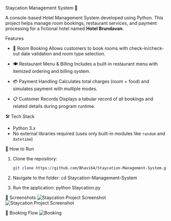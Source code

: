 Staycation Management System 🏨

A console-based Hotel Management System developed using Python. This project helps manage room bookings, restaurant services, and payment processing for a fictional hotel named **Hotel Brundavan**.

Features

- 📅 Room Booking
  Allows customers to book rooms with check-in/check-out date validation and room type selection.

- 🍽️ Restaurant Menu & Billing
  Includes a built-in restaurant menu with itemized ordering and billing system.

- 💳 Payment Handling 
  Calculates total charges (room + food) and simulates payment with multiple modes.

- 📋 Customer Records
  Displays a tabular record of all bookings and related details during program runtime.

🛠️ Tech Stack

- Python 3.x
- No external libraries required (uses only built-in modules like `random` and `datetime`)

🚀 How to Run

1. Clone the repository:
   ```bash
   git clone https://github.com/Bhavi64/Staycation-Management-System.git

2. Navigate to the folder:
   cd Staycation-Management-System

3. Run the application:
    python Staycation.py

📸 Screenshots
![Staycation Project Screenshot](Picture1.png)
![Staycation Project Screenshot](Picture2.png)

 🏨 Booking Flow
![Booking](images/Picture1.png)





   
